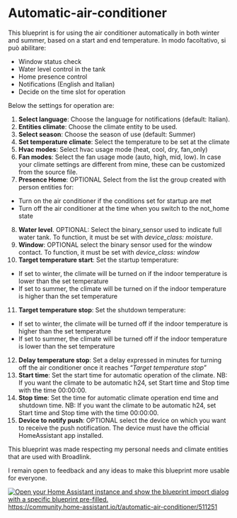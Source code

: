 # Automatic-air-conditioner

This blueprint is for using the air conditioner automatically in both winter and summer, based on a start and end temperature. In modo facoltativo, si può abilitare:

- Window status check 
- Water level control in the tank 
- Home presence control 
- Notifications (English and Italian)
- Decide on the time slot for operation

Below the settings for operation are:

1) **Select language**: Choose the language for notifications (default: Italian). 
2) **Entities climate**: Choose the climate entity to be used. 
3) **Select season**: Choose the season of use (default: Summer)
4) **Set temperature climate**: Select the temperature to be set at the climate 
5) **Hvac modes**: Select hvac usage mode (heat, cool, dry, fan\_only)
6) **Fan modes**: Select the fan usage mode (auto, high, mid, low). In case your climate settings are different from mine, these can be customized from the source file.
7) **Presence Home**: OPTIONAL Select from the list the group created with person entities for: 
- Turn on the air conditioner if the conditions set for startup are met
- Turn off the air conditioner at the time when you switch to the not\_home state
8) **Water level**. OPTIONAL: Select the binary\_sensor used to indicate full water tank. To function, it must be set with *device\_class: moisture*.
9) **Window**: OPTIONAL select the binary sensor used for the window contact. To function, it must be set with *device\_class: window*
10) **Target temperature start**: Set the startup temperature:
- If set to winter, the climate will be turned on if the indoor temperature is lower than the set temperature
- If set to summer, the climate will be turned on if the indoor temperature is higher than the set temperature
11) **Target temperature stop**: Set the shutdown temperature:
- If set to winter, the climate will be turned off if the indoor temperature is higher than the set temperature
- If set to summer, the climate will be turned off if the indoor temperature is lower than the set temperature
12) **Delay temperature stop**: Set a delay expressed in minutes for turning off the air conditioner once it reaches “*Target temperature stop*”
13) **Start time**: Set the start time for automatic operation of the climate. NB: If you want the climate to be automatic h24, set Start time and Stop time with the time 00:00:00.
14) **Stop time**: Set the time for automatic climate operation end time and shutdown time. NB: If you want the climate to be automatic h24, set Start time and Stop time with the time 00:00:00.
15) **Device to notify push**: OPTIONAL select the device on which you want to receive the push notification. The device must have the official HomeAssistant app installed.

This blueprint was made respecting my personal needs and climate entities that are used with Broadlink. 

I remain open to feedback and any ideas to make this blueprint more usable for everyone.

[![Open your Home Assistant instance and show the blueprint import dialog with a specific blueprint pre-filled.](https://my.home-assistant.io/badges/blueprint_import.svg)](https://my.home-assistant.io/redirect/blueprint_import/?blueprint_url=https%3A%2F%2Fgithub.com%2Fmarco-hacs%2FAutomatic-air-conditioner%2Fblob%2Fmain%2Fautomatic_air_conditioner.yaml)
https://community.home-assistant.io/t/automatic-air-conditioner/511251
